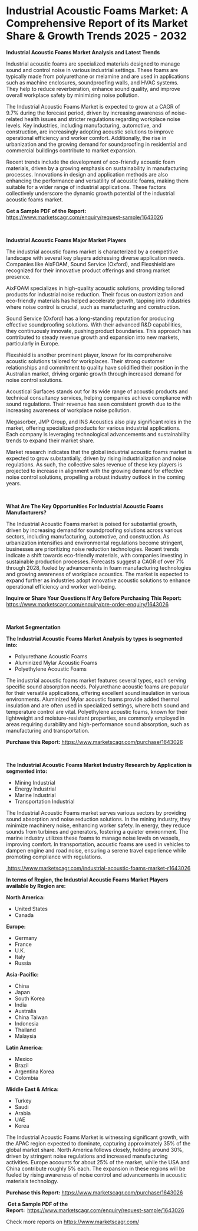<p><h1>Industrial Acoustic Foams Market: A Comprehensive Report of its Market Share & Growth Trends 2025 - 2032</h1></p><p><strong>Industrial Acoustic Foams Market Analysis and Latest Trends</strong></p>
<p><p>Industrial acoustic foams are specialized materials designed to manage sound and control noise in various industrial settings. These foams are typically made from polyurethane or melamine and are used in applications such as machine enclosures, soundproofing walls, and HVAC systems. They help to reduce reverberation, enhance sound quality, and improve overall workplace safety by minimizing noise pollution.</p><p>The Industrial Acoustic Foams Market is expected to grow at a CAGR of 9.7% during the forecast period, driven by increasing awareness of noise-related health issues and stricter regulations regarding workplace noise levels. Key industries, including manufacturing, automotive, and construction, are increasingly adopting acoustic solutions to improve operational efficiency and worker comfort. Additionally, the rise in urbanization and the growing demand for soundproofing in residential and commercial buildings contribute to market expansion.</p><p>Recent trends include the development of eco-friendly acoustic foam materials, driven by a growing emphasis on sustainability in manufacturing processes. Innovations in design and application methods are also enhancing the performance and versatility of acoustic foams, making them suitable for a wider range of industrial applications. These factors collectively underscore the dynamic growth potential of the industrial acoustic foams market.</p></p>
<p><strong>Get a Sample PDF of the Report:&nbsp;</strong> <a href="https://www.marketscagr.com/enquiry/request-sample/1643026?utm_campaign=3440&utm_medium=2&utm_source=Github&utm_content=ia&utm_term=28032025&utm_id=industrial-acoustic-foams">https://www.marketscagr.com/enquiry/request-sample/1643026</a></p>
<p>&nbsp;</p>
<p><strong>Industrial Acoustic Foams Major Market Players</strong></p>
<p><p>The industrial acoustic foams market is characterized by a competitive landscape with several key players addressing diverse application needs. Companies like AixFOAM, Sound Service (Oxford), and Flexshield are recognized for their innovative product offerings and strong market presence.</p><p>AixFOAM specializes in high-quality acoustic solutions, providing tailored products for industrial noise reduction. Their focus on customization and eco-friendly materials has helped accelerate growth, tapping into industries where noise control is crucial, such as manufacturing and construction.</p><p>Sound Service (Oxford) has a long-standing reputation for producing effective soundproofing solutions. With their advanced R&D capabilities, they continuously innovate, pushing product boundaries. This approach has contributed to steady revenue growth and expansion into new markets, particularly in Europe.</p><p>Flexshield is another prominent player, known for its comprehensive acoustic solutions tailored for workplaces. Their strong customer relationships and commitment to quality have solidified their position in the Australian market, driving organic growth through increased demand for noise control solutions.</p><p>Acoustical Surfaces stands out for its wide range of acoustic products and technical consultancy services, helping companies achieve compliance with sound regulations. Their revenue has seen consistent growth due to the increasing awareness of workplace noise pollution.</p><p>Megasorber, JMP Group, and INS Acoustics also play significant roles in the market, offering specialized products for various industrial applications. Each company is leveraging technological advancements and sustainability trends to expand their market share.</p><p>Market research indicates that the global industrial acoustic foams market is expected to grow substantially, driven by rising industrialization and noise regulations. As such, the collective sales revenue of these key players is projected to increase in alignment with the growing demand for effective noise control solutions, propelling a robust industry outlook in the coming years.</p></p>
<p>&nbsp;</p>
<p><strong>What Are The Key Opportunities For Industrial Acoustic Foams Manufacturers?</strong></p>
<p><p>The Industrial Acoustic Foams market is poised for substantial growth, driven by increasing demand for soundproofing solutions across various sectors, including manufacturing, automotive, and construction. As urbanization intensifies and environmental regulations become stringent, businesses are prioritizing noise reduction technologies. Recent trends indicate a shift towards eco-friendly materials, with companies investing in sustainable production processes. Forecasts suggest a CAGR of over 7% through 2028, fueled by advancements in foam manufacturing technologies and growing awareness of workplace acoustics. The market is expected to expand further as industries adopt innovative acoustic solutions to enhance operational efficiency and worker well-being.</p></p>
<p><strong>Inquire or Share Your Questions If Any Before Purchasing This Report:</strong> <a href="https://www.marketscagr.com/enquiry/pre-order-enquiry/1643026?utm_campaign=3440&utm_medium=2&utm_source=Github&utm_content=ia&utm_term=28032025&utm_id=industrial-acoustic-foams">https://www.marketscagr.com/enquiry/pre-order-enquiry/1643026</a></p>
<p>&nbsp;</p>
<p><strong>Market Segmentation</strong></p>
<p><strong>The Industrial Acoustic Foams Market Analysis by types is segmented into:</strong></p>
<p><ul><li>Polyurethane Acoustic Foams</li><li>Aluminized Mylar Acoustic Foams</li><li>Polyethylene Acoustic Foams</li></ul></p>
<p><p>The industrial acoustic foams market features several types, each serving specific sound absorption needs. Polyurethane acoustic foams are popular for their versatile applications, offering excellent sound insulation in various environments. Aluminized Mylar acoustic foams provide added thermal insulation and are often used in specialized settings, where both sound and temperature control are vital. Polyethylene acoustic foams, known for their lightweight and moisture-resistant properties, are commonly employed in areas requiring durability and high-performance sound absorption, such as manufacturing and transportation.</p></p>
<p><strong>Purchase this Report:&nbsp;</strong><a href="https://www.marketscagr.com/purchase/1643026?utm_campaign=3440&utm_medium=2&utm_source=Github&utm_content=ia&utm_term=28032025&utm_id=industrial-acoustic-foams">https://www.marketscagr.com/purchase/1643026</a></p>
<p>&nbsp;</p>
<p><strong>The Industrial Acoustic Foams Market Industry Research by Application is segmented into:</strong></p>
<p><ul><li>Mining Industrial</li><li>Energy Industrial</li><li>Marine Industrial</li><li>Transportation Industrial</li></ul></p>
<p><p>The Industrial Acoustic Foams market serves various sectors by providing sound absorption and noise reduction solutions. In the mining industry, they minimize machinery noise, enhancing worker safety. In energy, they reduce sounds from turbines and generators, fostering a quieter environment. The marine industry utilizes these foams to manage noise levels on vessels, improving comfort. In transportation, acoustic foams are used in vehicles to dampen engine and road noise, ensuring a serene travel experience while promoting compliance with regulations.</p></p>
<p><a href="https://www.marketscagr.com/industrial-acoustic-foams-market-r1643026?utm_campaign=3440&utm_medium=2&utm_source=Github&utm_content=ia&utm_term=28032025&utm_id=industrial-acoustic-foams">&nbsp;https://www.marketscagr.com/industrial-acoustic-foams-market-r1643026</a></p>
<p><strong>In terms of Region, the Industrial Acoustic Foams Market Players available by Region are:</strong></p>
<p>
    <p> <strong> North America: </strong>
        <ul>
            <li>United States</li>
            <li>Canada</li>
        </ul>
        </p> 
    <p> <strong> Europe: </strong>
        <ul>
            <li>Germany</li>
            <li>France</li>
            <li>U.K.</li>
            <li>Italy</li>
            <li>Russia</li>
        </ul>
        </p> 
    <p> <strong> Asia-Pacific: </strong>
        <ul>
            <li>China</li>
            <li>Japan</li>
            <li>South Korea</li>
            <li>India</li>
            <li>Australia</li>
            <li>China Taiwan</li>
            <li>Indonesia</li>
            <li>Thailand</li>
            <li>Malaysia</li>
        </ul>
        </p> 
    <p> <strong> Latin America: </strong>
        <ul>
            <li>Mexico</li>
            <li>Brazil</li>
            <li>Argentina Korea</li>
            <li>Colombia</li>
        </ul>
        </p> 
    <p> <strong> Middle East & Africa: </strong>
        <ul>
            <li>Turkey</li>
            <li>Saudi</li>
            <li>Arabia</li>
            <li>UAE</li>
            <li>Korea</li>
        </ul>
    </p>
    </p>
<p><p>The Industrial Acoustic Foams Market is witnessing significant growth, with the APAC region expected to dominate, capturing approximately 35% of the global market share. North America follows closely, holding around 30%, driven by stringent noise regulations and increased manufacturing activities. Europe accounts for about 25% of the market, while the USA and China contribute roughly 5% each. The expansion in these regions will be fueled by rising awareness of noise control and advancements in acoustic materials technology.</p></p>
<p><strong>Purchase this Report: </strong><a href="https://www.marketscagr.com/purchase/1643026?utm_campaign=3440&utm_medium=2&utm_source=Github&utm_content=ia&utm_term=28032025&utm_id=industrial-acoustic-foams">https://www.marketscagr.com/purchase/1643026</a></p>
<p>&nbsp;<strong>Get a Sample PDF of the Report:&nbsp;&nbsp;</strong><a href="https://www.marketscagr.com/enquiry/request-sample/1643026?utm_campaign=3440&utm_medium=2&utm_source=Github&utm_content=ia&utm_term=28032025&utm_id=industrial-acoustic-foams">https://www.marketscagr.com/enquiry/request-sample/1643026</a></p>
<p><strong></strong></p>
<p>Check more reports on <a href="https://www.marketscagr.com/?utm_campaign=3440&utm_medium=2&utm_source=Github&utm_content=ia&utm_term=28032025&utm_id=industrial-acoustic-foams">https://www.marketscagr.com/</a></p>